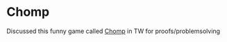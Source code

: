 # Chomp

Discussed this funny game called [Chomp](https://en.wikipedia.org/wiki/Chomp) in TW for proofs/problemsolving
